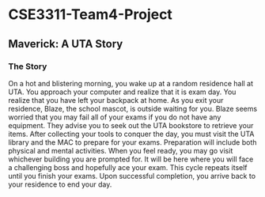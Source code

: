 # CSE3311-Team4-Project
## Maverick: A UTA Story

### The Story

On a hot and blistering morning, you wake up at a random residence hall at UTA. You approach your computer and realize that it is exam day. You realize that you have left your backpack at home. As you exit your residence, Blaze, the school mascot, is outside waiting for you. Blaze seems worried that you may fail all of your exams if you do not have any equipment. They advise you to seek out the UTA bookstore to retrieve your items. After collecting your tools to conquer the day, you must visit the UTA library and the MAC to prepare for your exams. Preparation will include both physical and mental activities. When you feel ready, you may go visit whichever building you are prompted for. It will be here where you will face a challenging boss and hopefully ace your exam. This cycle repeats itself until you finish your exams. Upon successful completion, you arrive back to your residence to end your day.

